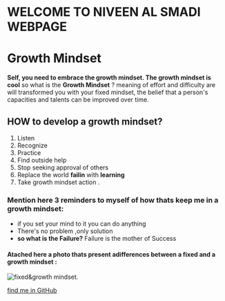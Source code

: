 # **WELCOME TO NIVEEN AL SMADI  WEBPAGE**

# Growth Mindset 
**Self, you need to embrace the growth mindset. The growth mindset is cool** so what is the **Growth Mindset** ?
meaning  of effort and difficulty are will transformed you with your fixed mindset, the belief that a person's capacities and talents can be improved over time. 
## HOW to develop a growth mindset? 
1. Listen 
2. Recognize 
3. Practice
4. Find outside help
5. Stop seeking approval of others
6. Replace the world **failin** with **learning**
7. Take growth mindset action . 
### Mention here 3 reminders to myself of how thats keep me in a growth mindset:
- if you set your mind to it you can do anything
- There's no problem ,only solution
- **so what is the Failure?** Failure is the mother of Success

#### Atached here a photo thats present adifferences between a fixed and a growth mindset :
![fixed&growth mindset](https://tse2.mm.bing.net/th?id=OIP.bVZyRAtHGHwQb2TCmDEt0AHaEV&pid=Api&P=0&w=272&h=160). 

[find me in GitHub](https://github.com/NiveenAlSmadi)
